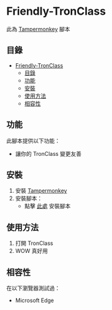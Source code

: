 # Friendly-TronClass

此為 [Tampermonkey](https://www.tampermonkey.net/) 腳本

## 目錄

- [Friendly-TronClass](#friendly-tronclass)
  - [目錄](#目錄)
  - [功能](#功能)
  - [安裝](#安裝)
  - [使用方法](#使用方法)
  - [相容性](#相容性)

## 功能

此腳本提供以下功能：

- 讓你的 TronClass 變更友善

## 安裝

1. 安裝 [Tampermonkey](https://www.tampermonkey.net/)
2. 安裝腳本：
   - 點擊 [此處](https://github.com/jason9294/Friendly-TronClass/raw/main/friendly-trinclass.user.js) 安裝腳本

## 使用方法

1. 打開 TronClass
2. WOW 真好用

## 相容性

在以下瀏覽器測試過：
- Microsoft Edge
